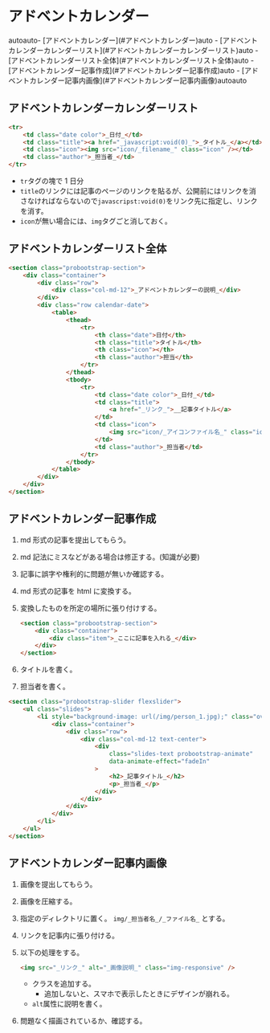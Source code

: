# アドベントカレンダー

<!-- TOC -->autoauto- [アドベントカレンダー](#アドベントカレンダー)auto    - [アドベントカレンダーカレンダーリスト](#アドベントカレンダーカレンダーリスト)auto    - [アドベントカレンダーリスト全体](#アドベントカレンダーリスト全体)auto    - [アドベントカレンダー記事作成](#アドベントカレンダー記事作成)auto    - [アドベントカレンダー記事内画像](#アドベントカレンダー記事内画像)autoauto<!-- /TOC -->

## アドベントカレンダーカレンダーリスト

```html
<tr>
    <td class="date color">_日付_</td>
    <td class="title"><a href="_javascript:void(0)_">_タイトル_</a></td>
    <td class="icon"><img src="icon/_filename_" class="icon" /></td>
    <td class="author">_担当者_</td>
</tr>
```

-   `tr`タグの塊で 1 日分
-   `title`のリンクには記事のページのリンクを貼るが、公開前にはリンクを消さなければならないので`javascripst:void(0)`をリンク先に指定し、リンクを消す。
-   `icon`が無い場合には、`img`タグごと消しておく。

## アドベントカレンダーリスト全体

```html
<section class="probootstrap-section">
    <div class="container">
        <div class="row">
            <div class="col-md-12">_アドベントカレンダーの説明_</div>
        </div>
        <div class="row calendar-date">
            <table>
                <thead>
                    <tr>
                        <th class="date">日付</th>
                        <th class="title">タイトル</th>
                        <th class="icon"></th>
                        <th class="author">担当</th>
                    </tr>
                </thead>
                <tbody>
                    <tr>
                        <td class="date color">_日付_</td>
                        <td class="title">
                            <a href="_リンク_">__記事タイトル</a>
                        </td>
                        <td class="icon">
                            <img src="icon/_アイコンファイル名_" class="icon" />
                        </td>
                        <td class="author">_担当者</td>
                    </tr>
                </tbody>
            </table>
        </div>
    </div>
</section>
```

## アドベントカレンダー記事作成

1. md 形式の記事を提出してもらう。
1. md 記法にミスなどがある場合は修正する。(知識が必要)
1. 記事に誤字や権利的に問題が無いか確認する。
1. md 形式の記事を html に変換する。
1. 変換したものを所定の場所に張り付けする。

    ```html
    <section class="probootstrap-section">
        <div class="container">
            <div class="item">_ここに記事を入れる_</div>
        </div>
    </section>
    ```

1. タイトルを書く。
1. 担当者を書く。

```html
<section class="probootstrap-slider flexslider">
    <ul class="slides">
        <li style="background-image: url(/img/person_1.jpg);" class="overlay2">
            <div class="container">
                <div class="row">
                    <div class="col-md-12 text-center">
                        <div
                            class="slides-text probootstrap-animate"
                            data-animate-effect="fadeIn"
                        >
                            <h2>_記事タイトル_</h2>
                            <p>_担当者_</p>
                        </div>
                    </div>
                </div>
            </div>
        </li>
    </ul>
</section>
```

## アドベントカレンダー記事内画像

1. 画像を提出してもらう。
1. 画像を圧縮する。
1. 指定のディレクトリに置く。
   `img/_担当者名_/_ファイル名_`
   とする。
1. リンクを記事内に張り付ける。
1. 以下の処理をする。

    ```html
    <img src="_リンク_" alt="_画像説明_" class="img-responsive" />
    ```

    - クラスを追加する。
        - 追加しないと、スマホで表示したときにデザインが崩れる。
    - `alt`属性に説明を書く。

1. 問題なく描画されているか、確認する。
